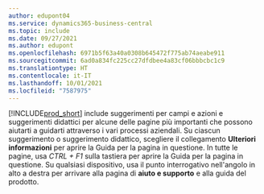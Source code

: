 ```yaml
---
author: edupont04
ms.service: dynamics365-business-central
ms.topic: include
ms.date: 09/27/2021
ms.author: edupont
ms.openlocfilehash: 6971b5f63a40a0308b645472f775ab74aeabe911
ms.sourcegitcommit: 6ad0a834fc225cc27dfdbee4a83cf06bbbcbc1c9
ms.translationtype: HT
ms.contentlocale: it-IT
ms.lasthandoff: 10/01/2021
ms.locfileid: "7587975"
---
```

[!INCLUDE[prod_short](prod_short.md)] include suggerimenti per campi e azioni e suggerimenti didattici per alcune delle pagine più importanti che possono aiutarti a guidarti attraverso i vari processi aziendali. Su ciascun suggerimento o suggerimento didattico, scegliere il collegamento **Ulteriori informazioni** per aprire la Guida per la pagina in questione. In tutte le pagine, usa *CTRL + F1* sulla tastiera per aprire la Guida per la pagina in questione. Su qualsiasi dispositivo, usa il punto interrogativo nell'angolo in alto a destra per arrivare alla pagina di **aiuto e supporto** e alla guida del prodotto.  
